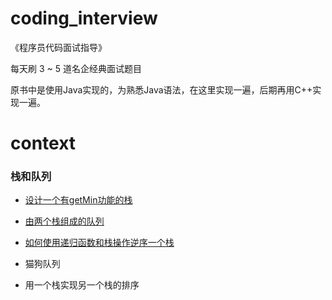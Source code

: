 # coding_interview

《程序员代码面试指导》

每天刷 3 ~ 5 道名企经典面试题目

原书中是使用Java实现的，为熟悉Java语法，在这里实现一遍，后期再用C++实现一遍。

# context

### 栈和队列

  - [设计一个有getMin功能的栈](./info/Stack1.md)

  - [由两个栈组成的队列](./info/Stack2.md)

  - [如何使用递归函数和栈操作逆序一个栈](./info/Stack3.md)

  - 猫狗队列

  - 用一个栈实现另一个栈的排序
